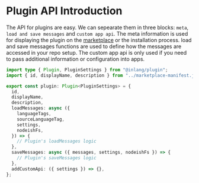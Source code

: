 # Plugin API Introduction

The API for plugins are easy. We can sepearate them in three blocks: `meta`, `load and save messages` and `custom app api`. The meta information is used for displaying the plugin on the [marketplace](/c/plugins) or the installation process. load and save messages functions are used to define how the messages are accessed in your repo setup. The custom app api is only used if you need to pass additional information or configuration into apps.

```ts
import type { Plugin, PluginSettings } from "@inlang/plugin";
import { id, displayName, description } from "../marketplace-manifest.json";

export const plugin: Plugin<PluginSettings> = {
  id,
  displayName,
  description,
  loadMessages: async ({
    languageTags,
    sourceLanguageTag,
    settings,
    nodeishFs,
  }) => {
    // Plugin's loadMessages logic
  },
  saveMessages: async ({ messages, settings, nodeishFs }) => {
    // Plugin's saveMessages logic
  },
  addCustomApi: ({ settings }) => {},
};
```

<br/>

<doc-links>
    <doc-link title="Plugin Guide" icon="mdi:book-open-page-variant" href="/documentation/plugin/guide" description="Learn how to build your plugin."></doc-link>
    <doc-link title="API" icon="mdi:skip-next" href="/documentation/plugin/api" description="Read Plugin API Reference."></doc-link>
</doc-links>

<br/>
<br/>
